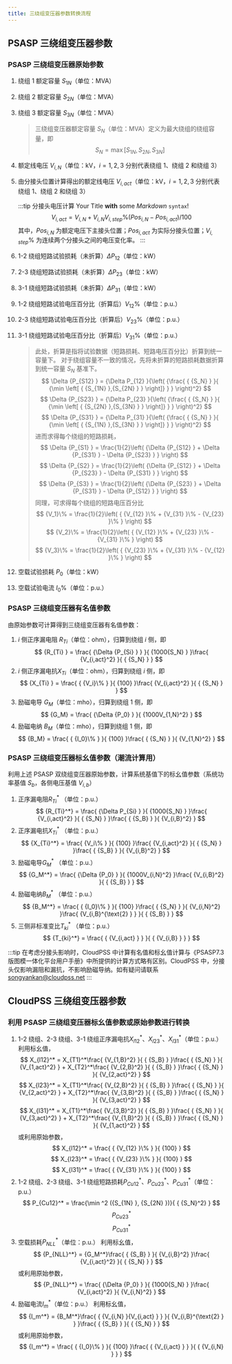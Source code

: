 ```yaml
---
title: 三绕组变压器参数转换流程
---
```


## PSASP 三绕组变压器参数

### PSASP 三绕组变压器原始参数

1. 绕组 1 额定容量 $S_{1N}$（单位：MVA）
2. 绕组 2 额定容量 $S_{2N}$（单位：MVA）
3. 绕组 3 额定容量 $S_{3N}$（单位：MVA）
   > 三绕组变压器额定容量 $S_N$（单位：MVA）定义为最大绕组的绕组容量，即
   > $${S_N} = \max \left[ { {S_{1N} },{S_{2N} },{S_{3N} } } \right]$$
4. 额定线电压 $V_{i,N}$（单位：kV，$i=1,2,3$ 分别代表绕组 1、绕组 2 和绕组 3）
5. 由分接头位置计算得出的额定线电压 $V_{i,act}$（单位：kV，$i=1,2,3$ 分别代表绕组 1、绕组 2 和绕组 3）

   :::tip 分接头电压计算 Your Title **with** some _Markdown_ `syntax`!
   $$
   {V_{i,act} } = {V_{i,N} } + {V_{i,N} }{V_{i,step}\%}\left( { {Pos_{i,N} } - {Pos_{i,act} } } \right)/100
   $$
   其中，$Pos_{i,N}$ 为额定电压下主接头位置；$Pos_{i,act}$ 为实际分接头位置；$V_{i,step}\%$ 为连续两个分接头之间的电压变化率。
   :::

6. 1-2 绕组短路试验损耗（未折算）$\Delta P_{12}$（单位：kW）
7. 2-3 绕组短路试验损耗（未折算）$\Delta P_{23}$（单位：kW）
8. 3-1 绕组短路试验损耗（未折算）$\Delta P_{31}$（单位：kW）
9. 1-2 绕组短路试验电压百分比（折算后）$V_{12}\%$（单位：p.u.）
0. 2-3 绕组短路试验电压百分比（折算后）$V_{23}\%$（单位：p.u.）
1. 3-1 绕组短路试验电压百分比（折算后）$V_{31}\%$（单位：p.u.）

   > 此处，折算是指将试验数据（短路损耗、短路电压百分比）折算到统一容量下。
   > 对于绕组容量不一致的情况，先将未折算的短路损耗数据折算到统一容量 $S_N$ 基准下。 
   > $$
   > \Delta {P_{S12} } = {\Delta P_{12} }{\left( {\frac{ { {S_N} } }{ {\min \left[ { {S_{1N} },{S_{2N} } } \right]} } } \right)^2}
   > $$
   > $$
   > \Delta {P_{S23} } = {\Delta P_{23} }{\left( {\frac{ { {S_N} } }{ {\min \left[ { {S_{2N} },{S_{3N} } } \right]} } } \right)^2}
   > $$
   > $$
   > \Delta {P_{S31} } = {\Delta P_{31} }{\left( {\frac{ { {S_N} } }{ {\min \left[ { {S_{1N} },{S_{3N} } } \right]} } } \right)^2}
   > $$
   > 进而求得每个绕组的短路损耗，
   > $$
   > \Delta {P_{S1} } = \frac{1}{2}\left( {\Delta {P_{S12} } + \Delta {P_{S31} } - \Delta {P_{S23} } } \right)
   > $$
   > $$
   > \Delta {P_{S2} } = \frac{1}{2}\left( {\Delta {P_{S12} } + \Delta {P_{S23} } - \Delta {P_{S31} } } \right)
   > $$
   > $$
   > \Delta {P_{S3} } = \frac{1}{2}\left( {\Delta {P_{S23} } + \Delta {P_{S31} } - \Delta {P_{S12} } } \right)
   > $$
   > 同理，可求得每个绕组的短路电压百分比
   > $$
   > {V_1}\%  = \frac{1}{2}\left( { {V_{12} }\%  + {V_{31} }\%  - {V_{23} }\% } \right)
   > $$
   > $$
   > {V_2}\%  = \frac{1}{2}\left( { {V_{12} }\%  + {V_{23} }\%  - {V_{31} }\% } \right)
   > $$
   > $$
   > {V_3}\%  = \frac{1}{2}\left( { {V_{23} }\%  + {V_{31} }\%  - {V_{12} }\% } \right)
   > $$

2. 空载试验损耗 $P_0$（单位：kW）
3. 空载试验电流 $I_0\%$（单位：p.u.）

### PSASP 三绕组变压器有名值参数

由原始参数可计算得到三绕组变压器有名值参数：

1. $i$ 侧正序漏电阻 $R_{Ti}$（单位：ohm），归算到绕组 $i$ 侧，即
   $$
   {R_{Ti} } = \frac{ {\Delta {P_{Si} } } }{ {1000{S_N} } }\frac{ {V_{i,act}^2} }{ { {S_N} } }
   $$
2. $i$ 侧正序漏电抗$X_{Ti}$（单位：ohm），归算到绕组 $i$ 侧，即
   $$
   {X_{Ti} } = \frac{ { {V_i}\% } }{ {100} }\frac{ {V_{i,act}^2} }{ { {S_N} } }
   $$
1. 励磁电导 $G_M$（单位：mho），归算到绕组 1 侧，即
   $$
   {G_M} = \frac{ {\Delta {P_0} } }{ {1000V_{1,N}^2} }
   $$
1. 励磁电纳 $B_M$（单位：mho），归算到绕组 1 侧，即
   $$
   {B_M} = \frac{ { {I_0}\% } }{ {100} }\frac{ { {S_N} } }{ {V_{1,N}^2} }
   $$


### PSASP 三绕组变压器标幺值参数（潮流计算用）

利用上述 PSASP 双绕组变压器原始参数，计算系统基值下的标幺值参数（系统功率基值 $S_b$，各侧电压基值 $V_{i,b}$）

1. 正序漏电阻$R_{Ti}^*$ （单位：p.u.）
   $$
   {R_{Ti}^*} = \frac{ {\Delta P_{Si} } }{ {1000{S_N} } }\frac{ {V_{i,act}^2} }{ { {S_N} } }\frac{ { {S_B} } }{ {V_{i,B}^2} }
   $$
1. 正序漏电抗$X_{Ti}^*$ （单位：p.u.）
   $$
   {X_{Ti}^*} = \frac{ {V_i\% } }{ {100} }\frac{ {V_{i,act}^2} }{ { {S_N} } }\frac{ { {S_B} } }{ {V_{i,B}^2} }
   $$
1. 励磁电导$G_M^*$ （单位：p.u.）
   $$
   {G_M^*} = \frac{ {\Delta {P_0} } }{ {1000V_{i,N}^2} }\frac{ {V_{i,B}^2} }{ { {S_B} } }
   $$
1. 励磁电纳$B_M^*$ （单位：p.u.）
   $$
   {B_M^*} = \frac{ { {I_0}\% } }{ {100} }\frac{ { {S_N} } }{ {V_{i,N}^2} }\frac{ {V_{i,B}^{\text{2} } } }{ { {S_B} } }
   $$
1. 三侧非标准变比$T_{ki}^*$ （单位：p.u.）
   $$
   {T_{ki}^*} = \frac{ { {V_{i,act} } } }{ { {V_{i,B} } } }
   $$

:::tip
在考虑分接头影响时，CloudPSS 中计算有名值和标幺值计算与《PSASP7.3 版图模一体化平台用户手册》中所提供的计算方式略有区别。CloudPSS 中，分接头仅影响漏阻和漏抗，不影响励磁导纳。如有疑问请联系 [songyankan@cloudpss.net](mailto:songyankan@cloudpss.net)
:::


## CloudPSS 三绕组变压器参数

### 利用 PSASP 三绕组变压器标幺值参数或原始参数进行转换


1. 1-2 绕组、2-3 绕组、3-1 绕组正序漏电抗$X_{l12}^*$、$X_{l23}^*$、$X_{l31}^*$（单位：p.u.）
   利用标幺值，
   $$
   X_{l12}^* = X_{T1}^*\frac{ {V_{1,B}^2} }{ { {S_B} } }\frac{ { {S_N} } }{ {V_{1,act}^2} } + X_{T2}^*\frac{ {V_{2,B}^2} }{ { {S_B} } }\frac{ { {S_N} } }{ {V_{2,act}^2} }
   $$
   $$
   X_{l23}^* = X_{T1}^*\frac{ {V_{2,B}^2} }{ { {S_B} } }\frac{ { {S_N} } }{ {V_{2,act}^2} } + X_{T2}^*\frac{ {V_{3,B}^2} }{ { {S_B} } }\frac{ { {S_N} } }{ {V_{3,act}^2} }
   $$
   $$
   X_{l31}^* = X_{T1}^*\frac{ {V_{3,B}^2} }{ { {S_B} } }\frac{ { {S_N} } }{ {V_{3,act}^2} } + X_{T2}^*\frac{ {V_{1,B}^2} }{ { {S_B} } }\frac{ { {S_N} } }{ {V_{1,act}^2} }
   $$
   或利用原始参数，
   $$
   X_{l12}^* = \frac{ { {V_{12} }\% } }{ {100} }
   $$
   $$
   X_{l23}^* = \frac{ { {V_{23} }\% } }{ {100} }
   $$
   $$
   X_{l31}^* = \frac{ { {V_{31} }\% } }{ {100} }
   $$
2. 1-2 绕组、2-3 绕组、3-1 绕组短路损耗$P_{Cu12}^*$、$P_{Cu23}^*$、$P_{Cu31}^*$（单位：p.u.）
   $$
   P_{Cu12}^* = \frac{\min ^2 ({S_{1N} }, {S_{2N} })}{ { {S_N}^2} }
   $$
   $$
   P_{Cu23}^*
   $$
   $$
   P_{Cu31}^*
   $$
3. 空载损耗$P_{NLL}^*$（单位：p.u.）
   利用标幺值，
   $$
   {P_{NLL}^*} = {G_M^*}\frac{ { {S_B} } }{ {V_{i,B}^2} }\frac{ {V_{i,act}^2} }{ { {S_N} } }
   $$
   或利用原始参数，
   $$
   {P_{NLL}^*} = \frac{ {\Delta {P_0} } }{ {1000{S_N} } }\frac{ {V_{i,act}^2} }{ {V_{i,N}^2} }
   $$
4. 励磁电流$I_m^*$（单位：p.u.）
   利用标幺值，
   $$
   {I_m^*} = {B_M^*}\frac{ { {V_{i,N} }{V_{i,act} } } }{ {V_{i,B}^{\text{2} } } }\frac{ { {S_B} } }{ { {S_N} } }
   $$
   或利用原始参数，
   $$
   {I_m^*} = \frac{ { {I_0}\% } }{ {100} }\frac{ { {V_{i,act} } } }{ { {V_{i,N} } } }
   $$

